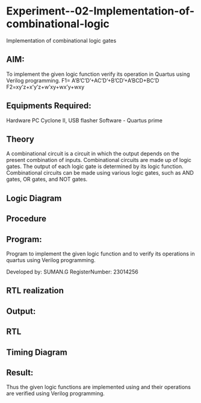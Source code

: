 # Experiment--02-Implementation-of-combinational-logic
Implementation of combinational logic gates
 
## AIM:
To implement the given logic function verify its operation in Quartus using Verilog programming.
 F1= A’B’C’D’+AC’D’+B’CD’+A’BCD+BC’D
F2=xy’z+x’y’z+w’xy+wx’y+wxy
 
 
 
## Equipments Required:
Hardware PC Cyclone II, USB flasher Software - Quartus prime

## Theory
A combinational circuit is a circuit in which the output depends on the present combination of inputs. Combinational circuits are made up of logic gates. The output of each logic gate is determined by its logic function. Combinational circuits can be made using various logic gates, such as AND gates, OR gates, and NOT gates.
 

## Logic Diagram
## Procedure


## Program:

Program to implement the given logic function and to verify its operations in quartus using Verilog programming.

Developed by: SUMAN.G
RegisterNumber:  23014256
  
## RTL realization

## Output:
## RTL
## Timing Diagram
## Result:
Thus the given logic functions are implemented using  and their operations are verified using Verilog programming.
